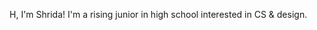 H, I'm Shrida! I'm a rising junior in high school interested in CS & design.

<!---
shrida-b/shrida-b is a ✨ special ✨ repository because its `README.md` (this file) appears on your GitHub profile.
You can click the Preview link to take a look at your changes.
--->
